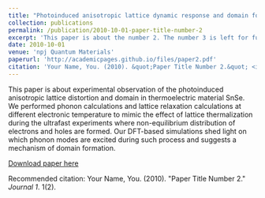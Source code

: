 ```yaml
---
title: "Photoinduced anisotropic lattice dynamic response and domain formation in thermoelectric SnSe"
collection: publications
permalink: /publication/2010-10-01-paper-title-number-2
excerpt: 'This paper is about the number 2. The number 3 is left for future work.'
date: 2010-10-01
venue: 'npj Quantum Materials'
paperurl: 'http://academicpages.github.io/files/paper2.pdf'
citation: 'Your Name, You. (2010). &quot;Paper Title Number 2.&quot; <i>Journal 1</i>. 1(2).'
---
```

This paper is about experimental observation of the photoinduced anisotropic lattice distortion and domain in thermoelectric material SnSe. 
We performed phonon calculations and lattice relaxation calculations at different electronic temperature to mimic the effect of lattice thermalization during the ultrafast experiments where non-equilibrium distribution of electrons and holes are formed. Our DFT-based simulations shed light on which phonon modes are excited during such process and suggests a mechanism of domain formation.

[Download paper here](http://academicpages.github.io/files/paper2.pdf)

Recommended citation: Your Name, You. (2010). "Paper Title Number 2." <i>Journal 1</i>. 1(2).
